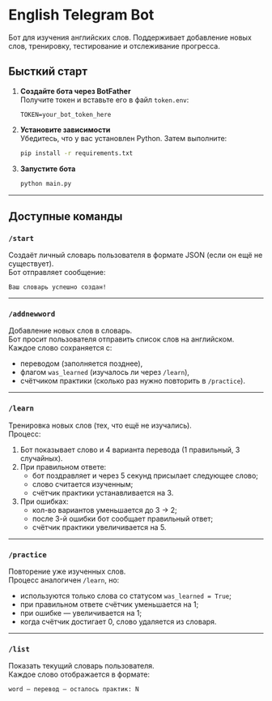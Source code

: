 # English Telegram Bot

Бот для изучения английских слов. Поддерживает добавление новых слов, тренировку, тестирование и отслеживание прогресса.

## Бысткий старт

1. **Создайте бота через BotFather**  
   Получите токен и вставьте его в файл `token.env`:

   ```
   TOKEN=your_bot_token_here
   ```

2. **Установите зависимости**  
   Убедитесь, что у вас установлен Python. Затем выполните:

   ```bash
   pip install -r requirements.txt
   ```

3. **Запустите бота**  
   ```bash
   python main.py
   ```

---

## Доступные команды

### `/start`  
Создаёт личный словарь пользователя в формате JSON (если он ещё не существует).  
Бот отправляет сообщение:  
```
Ваш словарь успешно создан!
```

---

### `/addnewword`  
Добавление новых слов в словарь.  
Бот просит пользователя отправить список слов на английском.  
Каждое слово сохраняется с:
- переводом (заполняется позднее),
- флагом `was_learned` (изучалось ли через `/learn`),
- счётчиком практики (сколько раз нужно повторить в `/practice`).

---

### `/learn`  
Тренировка новых слов (тех, что ещё не изучались).  
Процесс:
1. Бот показывает слово и 4 варианта перевода (1 правильный, 3 случайных).
2. При правильном ответе:
   - бот поздравляет и через 5 секунд присылает следующее слово;
   - слово считается изученным;
   - счётчик практики устанавливается на 3.
3. При ошибках:
   - кол-во вариантов уменьшается до 3 → 2;
   - после 3-й ошибки бот сообщает правильный ответ;
   - счётчик практики увеличивается на 5.

---

### `/practice`  
Повторение уже изученных слов.  
Процесс аналогичен `/learn`, но:
- используются только слова со статусом `was_learned = True`;
- при правильном ответе счётчик уменьшается на 1;
- при ошибке — увеличивается на 1;
- когда счётчик достигает 0, слово удаляется из словаря.

---

### `/list`  
Показать текущий словарь пользователя.  
Каждое слово отображается в формате:
```
word — перевод — осталось практик: N
```